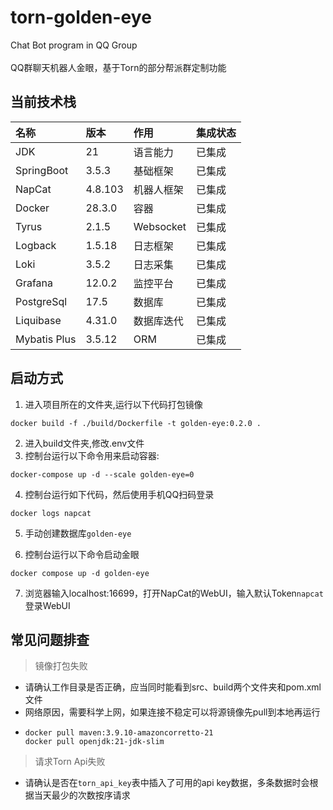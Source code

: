# torn-golden-eye

Chat Bot program in QQ Group\
\
QQ群聊天机器人金眼，基于Torn的部分帮派群定制功能

## 当前技术栈

| 名称           | 版本      | 作用        | 集成状态 | 
|:-------------|:--------|:----------|------|
| JDK          | 21      | 语言能力      | 已集成  |
| SpringBoot   | 3.5.3   | 基础框架      | 已集成  |
| NapCat       | 4.8.103 | 机器人框架     | 已集成  |
| Docker       | 28.3.0  | 容器        | 已集成  |
| Tyrus        | 2.1.5   | Websocket | 已集成  |
| Logback      | 1.5.18  | 日志框架      | 已集成  |
| Loki         | 3.5.2   | 日志采集      | 已集成  |
| Grafana      | 12.0.2  | 监控平台      | 已集成  |
| PostgreSql   | 17.5    | 数据库       | 已集成  |
| Liquibase    | 4.31.0  | 数据库迭代     | 已集成  |
| Mybatis Plus | 3.5.12  | ORM       | 已集成  |

## 启动方式

1. 进入项目所在的文件夹,运行以下代码打包镜像

```
docker build -f ./build/Dockerfile -t golden-eye:0.2.0 .
```

2. 进入build文件夹,修改.env文件
3. 控制台运行以下命令用来启动容器:

```
docker-compose up -d --scale golden-eye=0
```

4. 控制台运行如下代码，然后使用手机QQ扫码登录

```
docker logs napcat
```
5. 手动创建数据库`golden-eye`

6. 控制台运行以下命令启动金眼

```
docker compose up -d golden-eye
```

7. 浏览器输入localhost:16699，打开NapCat的WebUI，输入默认Token`napcat`登录WebUI

## 常见问题排查

> 镜像打包失败

- 请确认工作目录是否正确，应当同时能看到src、build两个文件夹和pom.xml文件
- 网络原因，需要科学上网，如果连接不稳定可以将源镜像先pull到本地再运行
- ```
  docker pull maven:3.9.10-amazoncorretto-21
  docker pull openjdk:21-jdk-slim
  ```

> 请求Torn Api失败

- 请确认是否在`torn_api_key`表中插入了可用的api key数据，多条数据时会根据当天最少的次数按序请求